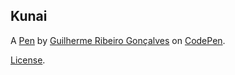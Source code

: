 Kunai
-----


A [Pen](https://codepen.io/guilhermeribg/pen/wvaVrGp) by [Guilherme Ribeiro Gonçalves](https://codepen.io/guilhermeribg) on [CodePen](https://codepen.io).

[License](https://codepen.io/guilhermeribg/pen/wvaVrGp/license).